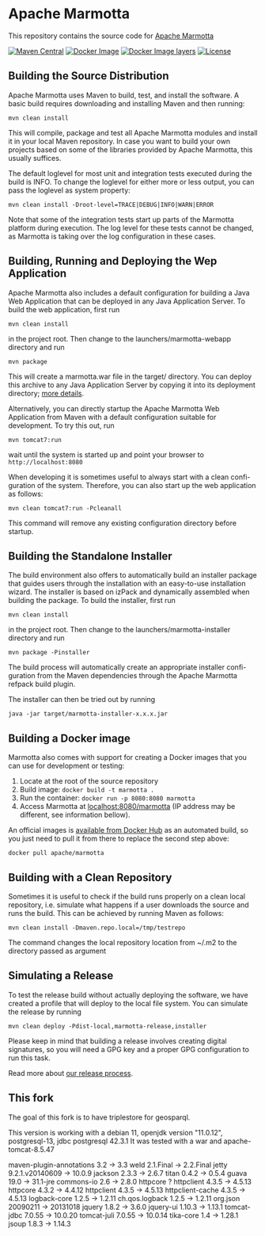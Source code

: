 # Apache Marmotta

This repository contains the source code for [Apache Marmotta](https://marmotta.apache.org/)

[![Maven Central](https://maven-badges.herokuapp.com/maven-central/org.apache.marmotta/marmotta-core/badge.svg)](https://maven-badges.herokuapp.com/maven-central/org.apache.marmotta/marmotta-core/)
[![Docker Image](https://images.microbadger.com/badges/version/apache/marmotta.svg)](https://hub.docker.com/r/apache/marmotta/)
[![Docker Image layers](https://images.microbadger.com/badges/image/apache/marmotta.svg)](https://microbadger.com/images/apache/marmotta)
[![License](http://img.shields.io/:license-apache-blue.svg)](http://www.apache.org/licenses/LICENSE-2.0.html)


## Building the Source Distribution

Apache Marmotta uses Maven to build, test, and install the software. A basic
build requires downloading and installing Maven and then running:

    mvn clean install

This will compile, package and test all Apache Marmotta modules and install
it in your local Maven repository. In case you want to build your own
projects based on some of the libraries provided by Apache Marmotta, this
usually suffices.

The default loglevel for most unit and integration tests executed during the
build is INFO. To change the loglevel for either more or less output, you
can pass the loglevel as system property:

    mvn clean install -Droot-level=TRACE|DEBUG|INFO|WARN|ERROR

Note that some of the integration tests start up parts of the Marmotta
platform during execution. The log level for these tests cannot be
changed, as Marmotta is taking over the log configuration in these
cases.

## Building, Running and Deploying the Wep Application

Apache Marmotta also includes a default configuration for building a Java
Web Application that can be deployed in any Java Application Server. To
build the web application, first run

    mvn clean install

in the project root. Then change to the launchers/marmotta-webapp directory
and run

    mvn package

This will create a marmotta.war file in the target/ directory. You can
deploy this archive to any Java Application Server by copying it into
its deployment directory; [more details](http://marmotta.apache.org/installation.html).

Alternatively, you can directly startup the Apache Marmotta Web Application
from Maven with a default configuration suitable for development. To try this
out, run

    mvn tomcat7:run

wait until the system is started up and point your browser to `http://localhost:8080`

When developing it is sometimes useful to always start with a clean confi-
guration of the system. Therefore, you can also start up the web application
as follows:

    mvn clean tomcat7:run -Pcleanall

This command will remove any existing configuration directory before startup.

## Building the Standalone Installer

The build environment also offers to automatically build an installer package
that guides users through the installation with an easy-to-use installation
wizard. The installer is based on izPack and dynamically assembled when
building the package. To build the installer, first run

    mvn clean install

in the project root. Then change to the launchers/marmotta-installer directory
and run

    mvn package -Pinstaller

The build process will automatically create an appropriate installer confi-
guration from the Maven dependencies through the Apache Marmotta refpack
build plugin.

The installer can then be tried out by running

    java -jar target/marmotta-installer-x.x.x.jar


## Building a Docker image

Marmotta also comes with support for creating a Docker images that you can use for development 
or testing:

1. Locate at the root of the source repository
2. Build image: `docker build -t marmotta .`
3. Run the container: `docker run -p 8080:8080 marmotta`
4. Access Marmotta at [localhost:8080/marmotta](http://localhost:8080/marmotta) (IP address may 
   be different, see information bellow).

An official images is [available from Docker Hub](https://hub.docker.com/r/apache/marmotta/) as 
an automated build, so you just need to pull it from there to replace the second step above: 

    docker pull apache/marmotta


## Building with a Clean Repository

Sometimes it is useful to check if the build runs properly on a clean local
repository, i.e. simulate what happens if a user downloads the source and
runs the build. This can be achieved by running Maven as follows:

    mvn clean install -Dmaven.repo.local=/tmp/testrepo

The command changes the local repository location from ~/.m2 to the
directory passed as argument


## Simulating a Release

To test the release build without actually deploying the software, we have
created a profile that will deploy to the local file system. You can
simulate the release by running

    mvn clean deploy -Pdist-local,marmotta-release,installer

Please keep in mind that building a release involves creating digital
signatures, so you will need a GPG key and a proper GPG configuration to run
this task.

Read more about [our release process](https://wiki.apache.org/marmotta/ReleaseProcess).

## This fork

The goal of this fork is to have triplestore for geosparql.

This version is working with a debian 11, openjdk version "11.0.12", postgresql-13, jdbc postgresql 42.3.1
It was tested with a war and apache-tomcat-8.5.47

maven-plugin-annotations 
3.2 -> 3.3
weld
2.1.Final -> 2.2.Final
jetty
9.2.1.v20140609 -> 10.0.9
jackson
2.3.3 -> 2.6.7
titan
0.4.2 -> 0.5.4
guava
19.0 -> 31.1-jre
commons-io
2.6 -> 2.8.0
httpcore ?
httpclient
4.3.5 -> 4.5.13
httpcore
4.3.2 -> 4.4.12
httpclient
4.3.5 -> 4.5.13
httpclient-cache
4.3.5 -> 4.5.13
logback-core
1.2.5 -> 1.2.11
ch.qos.logback
1.2.5 -> 1.2.11
org.json
20090211 -> 20131018
jquery
1.8.2 -> 3.6.0
jquery-ui
1.10.3 -> 1.13.1
tomcat-jdbc
7.0.55 -> 10.0.20
tomcat-juli
7.0.55 -> 10.0.14
tika-core
1.4 -> 1.28.1
jsoup
1.8.3 -> 1.14.3


